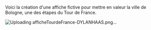 Voici la création d'une affiche fictive pour mettre en valeur la ville de Bologne, une des étapes du Tour de France.

![Uploading afficheTourdeFrance-DYLANHAAS.png…]()
